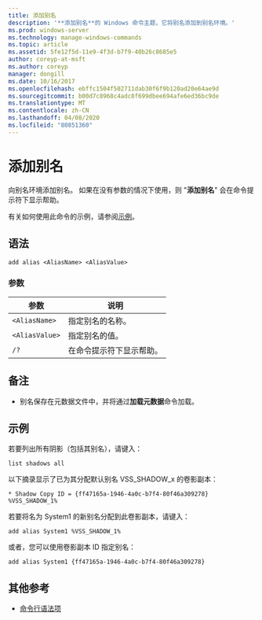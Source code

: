 ```yaml
---
title: 添加别名
description: '**添加别名**的 Windows 命令主题，它将别名添加到别名环境。'
ms.prod: windows-server
ms.technology: manage-windows-commands
ms.topic: article
ms.assetid: 5fe12f5d-11e9-4f3d-b7f9-40b26c8685e5
author: coreyp-at-msft
ms.author: coreyp
manager: dongill
ms.date: 10/16/2017
ms.openlocfilehash: ebffc1504f502711dab30f6f9b120ad20e64ae9d
ms.sourcegitcommit: b00d7c8968c4adc8f699dbee694afe6ed36bc9de
ms.translationtype: MT
ms.contentlocale: zh-CN
ms.lasthandoff: 04/08/2020
ms.locfileid: "80851360"
---
```

# <a name="add-alias"></a>添加别名

向别名环境添加别名。 如果在没有参数的情况下使用，则 "**添加别名**" 会在命令提示符下显示帮助。

有关如何使用此命令的示例，请参阅[示例](#BKMK_examples)。

## <a name="syntax"></a>语法

```
add alias <AliasName> <AliasValue>
```

### <a name="parameters"></a>参数

|参数|说明|
|---------|-----------|
|`<AliasName>`|指定别名的名称。|
|`<AliasValue>`|指定别名的值。|
|`/?`|在命令提示符下显示帮助。|

## <a name="remarks"></a>备注

-   别名保存在元数据文件中，并将通过**加载元数据**命令加载。

## <a name="examples"></a><a name=BKMK_examples></a>示例

若要列出所有阴影（包括其别名），请键入：

```
list shadows all
```

以下摘录显示了已为其分配默认别名 VSS_SHADOW_x 的卷影副本：

```
* Shadow Copy ID = {ff47165a-1946-4a0c-b7f4-80f46a309278}
%VSS_SHADOW_1%
```

若要将名为 System1 的新别名分配到此卷影副本，请键入：

```
add alias System1 %VSS_SHADOW_1%
```

或者，您可以使用卷影副本 ID 指定别名：

```
add alias System1 {ff47165a-1946-4a0c-b7f4-80f46a309278}
```

## <a name="additional-references"></a>其他参考

- [命令行语法项](command-line-syntax-key.md)